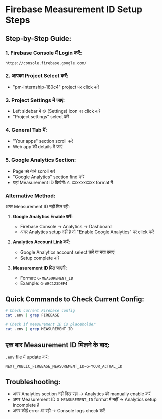 # Firebase Measurement ID Setup Steps

## Step-by-Step Guide:

### 1. Firebase Console में Login करें:
```
https://console.firebase.google.com/
```

### 2. आपका Project Select करें:
- "pm-internship-180c4" project पर click करें

### 3. Project Settings में जाएं:
- Left sidebar में ⚙️ (Settings) icon पर click करें
- "Project settings" select करें

### 4. General Tab में:
- "Your apps" section scroll करें
- Web app की details में जाएं

### 5. Google Analytics Section:
- Page को नीचे scroll करें
- "Google Analytics" section find करें
- यहां Measurement ID दिखेगी: `G-XXXXXXXXXX` format में

### Alternative Method:

अगर Measurement ID नहीं मिल रही:

1. **Google Analytics Enable करें:**
   - Firebase Console → Analytics → Dashboard
   - अगर Analytics setup नहीं है तो "Enable Google Analytics" पर click करें

2. **Analytics Account Link करें:**
   - Google Analytics account select करें या नया बनाएं
   - Setup complete करें

3. **Measurement ID मिल जाएगी:**
   - Format: `G-MEASUREMENT_ID`
   - Example: `G-ABC123DEF4`

## Quick Commands to Check Current Config:

```bash
# Check current Firebase config
cat .env | grep FIREBASE

# Check if measurement ID is placeholder
cat .env | grep MEASUREMENT_ID
```

## एक बार Measurement ID मिलने के बाद:

`.env` file में update करें:
```
NEXT_PUBLIC_FIREBASE_MEASUREMENT_ID=G-YOUR_ACTUAL_ID
```

## Troubleshooting:

- अगर Analytics section नहीं दिख रहा → Analytics को manually enable करें
- अगर Measurement ID `G-MEASUREMENT_ID` format में नहीं → Analytics setup incomplete है
- अगर कोई error आ रही → Console logs check करें